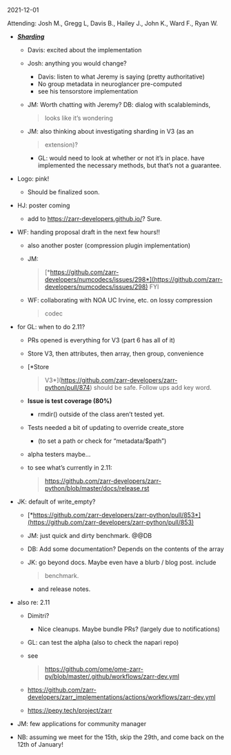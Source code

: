 <span id="anchor-7"></span>2021-12-01

Attending: Josh M., Gregg L, Davis B., Hailey J., John K., Ward F., Ryan
W.

-   [***Sharding***](https://github.com/zarr-developers/zarr-python/pull/876)

    -   Davis: excited about the implementation

    -   Josh: anything you would change?

        -   Davis: listen to what Jeremy is saying (pretty
            authoritative)
        -   No group metadata in neuroglancer pre-computed
        -   see his tensorstore implementation

    -   JM: Worth chatting with Jeremy? DB: dialog with scalableminds,
        > looks like it’s wondering

    -   JM: also thinking about investigating sharding in V3 (as an
        > extension)?

        -   GL: would need to look at whether or not it’s in place. have
            implemented the necessary methods, but that’s not a
            guarantee.

-   Logo: pink!

    -   Should be finalized soon.

-   HJ: poster coming

    -   add to https://zarr-developers.github.io/? Sure.

-   WF: handing proposal draft in the next few hours!!

    -   also another poster (compression plugin implementation)

    -   JM:
        > [*https://github.com/zarr-developers/numcodecs/issues/298*](https://github.com/zarr-developers/numcodecs/issues/298)
        > FYI

    -   WF: collaborating with NOA UC Irvine, etc. on lossy compression
        > codec

-   for GL: when to do 2.11?

    -   PRs opened is everything for V3 (part 6 has all of it)

    -   Store V3, then attributes, then array, then group, convenience

    -   [*Store
        > V3*](https://github.com/zarr-developers/zarr-python/pull/874)
        > should be safe. Follow ups add key word.

    -   **Issue is test coverage (80%)**

        -   rmdir() outside of the class aren’t tested yet.

    -   Tests needed a bit of updating to override create_store

        -   (to set a path or check for “metadata/$path”)

    -   alpha testers maybe…

    -   to see what’s currently in 2.11:
        > https://github.com/zarr-developers/zarr-python/blob/master/docs/release.rst

-   JK: default of write_empty?

    -   [*https://github.com/zarr-developers/zarr-python/pull/853*](https://github.com/zarr-developers/zarr-python/pull/853)

    -   JM: just quick and dirty benchmark. @@DB

    -   DB: Add some documentation? Depends on the contents of the array

    -   JK: go beyond docs. Maybe even have a blurb / blog post. include
        > benchmark.

        -   and release notes.

-   also re: 2.11

    -   Dimitri?

        -   Nice cleanups. Maybe bundle PRs? (largely due to
            notifications)

    -   GL: can test the alpha (also to check the napari repo)

    -   see
        > https://github.com/ome/ome-zarr-py/blob/master/.github/workflows/zarr-dev.yml

    -   https://github.com/zarr-developers/zarr_implementations/actions/workflows/zarr-dev.yml

    -   https://pepy.tech/project/zarr

-   JM: few applications for community manager

-   NB: assuming we meet for the 15th, skip the 29th, and come back on
    the 12th of January!

